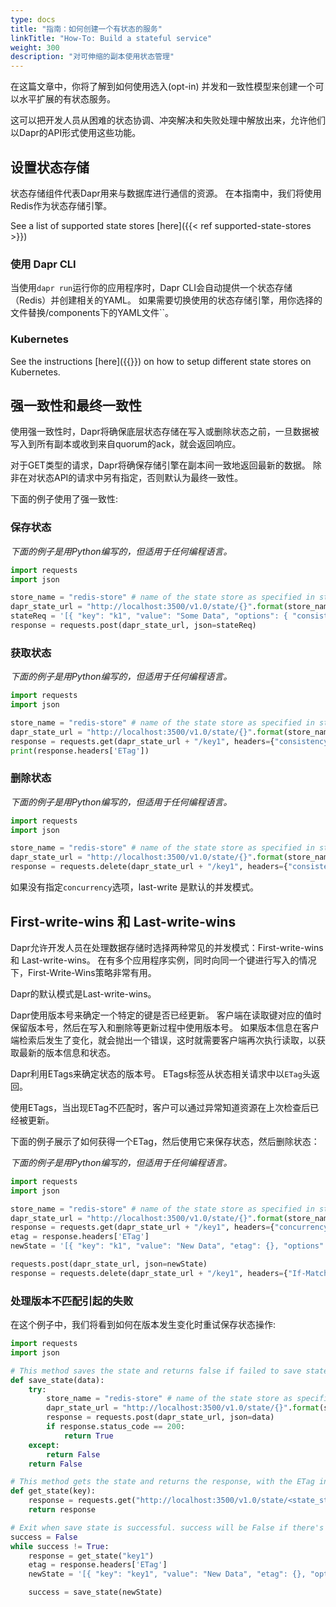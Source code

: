 ```yaml
---
type: docs
title: "指南：如何创建一个有状态的服务"
linkTitle: "How-To: Build a stateful service"
weight: 300
description: "对可伸缩的副本使用状态管理"
---
```


在这篇文章中，你将了解到如何使用选入(opt-in) 并发和一致性模型来创建一个可以水平扩展的有状态服务。

这可以把开发人员从困难的状态协调、冲突解决和失败处理中解放出来，允许他们以Dapr的API形式使用这些功能。

## 设置状态存储

状态存储组件代表Dapr用来与数据库进行通信的资源。 在本指南中，我们将使用Redis作为状态存储引擎。

See a list of supported state stores [here]({{< ref supported-state-stores >}})

### 使用 Dapr CLI

当使用`dapr run`运行你的应用程序时，Dapr CLI会自动提供一个状态存储（Redis）并创建相关的YAML。 如果需要切换使用的状态存储引擎，用你选择的文件替换/components下的YAML文件``。

### Kubernetes

See the instructions [here]({{<ref setup-state-store>}}) on how to setup different state stores on Kubernetes.

## 强一致性和最终一致性

使用强一致性时，Dapr将确保底层状态存储在写入或删除状态之前，一旦数据被写入到所有副本或收到来自quorum的ack，就会返回响应。

对于GET类型的请求，Dapr将确保存储引擎在副本间一致地返回最新的数据。 除非在对状态API的请求中另有指定，否则默认为最终一致性。

下面的例子使用了强一致性:

### 保存状态

*下面的例子是用Python编写的，但适用于任何编程语言。*

```python
import requests
import json

store_name = "redis-store" # name of the state store as specified in state store component yaml file
dapr_state_url = "http://localhost:3500/v1.0/state/{}".format(store_name)
stateReq = '[{ "key": "k1", "value": "Some Data", "options": { "consistency": "strong" }}]'
response = requests.post(dapr_state_url, json=stateReq)
```

### 获取状态

*下面的例子是用Python编写的，但适用于任何编程语言。*

```python
import requests
import json

store_name = "redis-store" # name of the state store as specified in state store component yaml file
dapr_state_url = "http://localhost:3500/v1.0/state/{}".format(store_name)
response = requests.get(dapr_state_url + "/key1", headers={"consistency":"strong"})
print(response.headers['ETag'])
```

### 删除状态

*下面的例子是用Python编写的，但适用于任何编程语言。*

```python
import requests
import json

store_name = "redis-store" # name of the state store as specified in state store component yaml file
dapr_state_url = "http://localhost:3500/v1.0/state/{}".format(store_name)
response = requests.delete(dapr_state_url + "/key1", headers={"consistency":"strong"})
```

如果没有指定`concurrency`选项，last-write 是默认的并发模式。

## First-write-wins 和 Last-write-wins

Dapr允许开发人员在处理数据存储时选择两种常见的并发模式：First-write-wins 和 Last-write-wins。 在有多个应用程序实例，同时向同一个键进行写入的情况下，First-Write-Wins策略非常有用。

Dapr的默认模式是Last-write-wins。

Dapr使用版本号来确定一个特定的键是否已经更新。 客户端在读取键对应的值时保留版本号，然后在写入和删除等更新过程中使用版本号。 如果版本信息在客户端检索后发生了变化，就会抛出一个错误，这时就需要客户端再次执行读取，以获取最新的版本信息和状态。

Dapr利用ETags来确定状态的版本号。 ETags标签从状态相关请求中以`ETag`头返回。

使用ETags，当出现ETag不匹配时，客户可以通过异常知道资源在上次检查后已经被更新。

下面的例子展示了如何获得一个ETag，然后使用它来保存状态，然后删除状态：

*下面的例子是用Python编写的，但适用于任何编程语言。*

```python
import requests
import json

store_name = "redis-store" # name of the state store as specified in state store component yaml file
dapr_state_url = "http://localhost:3500/v1.0/state/{}".format(store_name)
response = requests.get(dapr_state_url + "/key1", headers={"concurrency":"first-write"})
etag = response.headers['ETag']
newState = '[{ "key": "k1", "value": "New Data", "etag": {}, "options": { "concurrency": "first-write" }}]'.format(etag)

requests.post(dapr_state_url, json=newState)
response = requests.delete(dapr_state_url + "/key1", headers={"If-Match": "{}".format(etag)})
```

### 处理版本不匹配引起的失败

在这个例子中，我们将看到如何在版本发生变化时重试保存状态操作:

```python
import requests
import json

# This method saves the state and returns false if failed to save state
def save_state(data):
    try:
        store_name = "redis-store" # name of the state store as specified in state store component yaml file
        dapr_state_url = "http://localhost:3500/v1.0/state/{}".format(store_name)
        response = requests.post(dapr_state_url, json=data)
        if response.status_code == 200:
            return True
    except:
        return False
    return False

# This method gets the state and returns the response, with the ETag in the header -->
def get_state(key):
    response = requests.get("http://localhost:3500/v1.0/state/<state_store_name>/{}".format(key), headers={"concurrency":"first-write"})
    return response

# Exit when save state is successful. success will be False if there's an ETag mismatch -->
success = False
while success != True:
    response = get_state("key1")
    etag = response.headers['ETag']
    newState = '[{ "key": "key1", "value": "New Data", "etag": {}, "options": { "concurrency": "first-write" }}]'.format(etag)

    success = save_state(newState)
```
